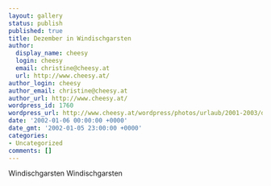 ```yaml
---
layout: gallery
status: publish
published: true
title: Dezember in Windischgarsten
author:
  display_name: cheesy
  login: cheesy
  email: christine@cheesy.at
  url: http://www.cheesy.at/
author_login: cheesy
author_email: christine@cheesy.at
author_url: http://www.cheesy.at/
wordpress_id: 1760
wordpress_url: http://www.cheesy.at/wordpress/photos/urlaub/2001-2003/dezember-in-windischgarsten/
date: '2002-01-06 00:00:00 +0000'
date_gmt: '2002-01-05 23:00:00 +0000'
categories:
- Uncategorized
comments: []
---
```

<!--:de-->Windischgarsten
<!--:--><!--:en-->Windischgarsten
<!--:-->
